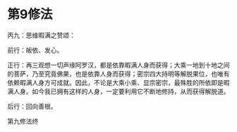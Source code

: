 # 第9修法

丙九：思维暇满之赞颂：

前行：皈依、发心。

正行：再三观想一切声缘阿罗汉，都是依靠暇满人身而获得；大乘一地到十地之间的菩萨，乃至究竟佛果，也是依靠人身而获得；密宗四大持明等解脱果位，也唯有依赖暇满人身方可成就。因此，不论是大乘小乘、显宗密宗，最殊胜的所依即是暇满人身。如今我已拥有这样的人身，一定要利用它不断地修持，从而获得解脱道。

后行：回向善根。

第九修法终

